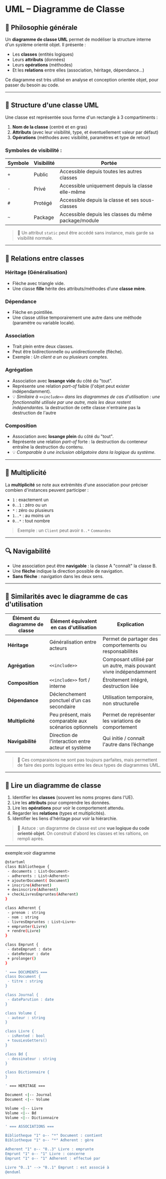 # UML – Diagramme de Classe

## 🧠 Philosophie générale

Un **diagramme de classe UML** permet de modéliser la structure interne d'un système orienté objet. Il présente :

- Les **classes** (entités logiques)
- Leurs **attributs** (données)
- Leurs **opérations** (méthodes)
- Et les **relations** entre elles (association, héritage, dépendance...)

Ce diagramme est très utilisé en analyse et conception orientée objet, pour passer du besoin au code.

---

## 📁 Structure d'une classe UML

Une classe est représentée sous forme d'un rectangle à 3 compartiments :

1. **Nom de la classe** (centré et en gras)
2. **Attributs** (avec leur visibilité, type, et éventuellement valeur par défaut)
3. **Opérations** (méthodes avec visibilité, paramètres et type de retour)

### Symboles de visibilité :

| Symbole | Visibilité | Portée                                               |
| ------- | ---------- | ---------------------------------------------------- |
| `+`     | Public     | Accessible depuis toutes les autres classes          |
| `-`     | Privé      | Accessible uniquement depuis la classe elle-même     |
| `#`     | Protégé    | Accessible depuis la classe et ses sous-classes      |
| `~`     | Package    | Accessible depuis les classes du même package/module |

> 🔎 Un attribut `static` peut être accédé sans instance, mais garde sa visibilité normale.

---

## 🔗 Relations entre classes

### Héritage (Généralisation)
- Flèche avec triangle vide.
- Une classe **fille** hérite des attributs/méthodes d’une **classe mère**.

### Dépendance
- Flèche en pointillée.
- Une classe utilise temporairement une autre dans une méthode (paramètre ou variable locale).

### Association
- Trait plein entre deux classes.
- Peut être bidirectionnelle ou unidirectionnelle (flèche).
- Exemple : *Un client a un ou plusieurs comptes*.

### Agrégation
- Association avec **losange vide** du côté du "tout".
- Représente une relation *part-of* faible (l'objet peut exister indépendamment).
- 💡 *Similaire à `<<include>>` dans les diagrammes de cas d'utilisation : une fonctionnalité utilisée par une autre, mais les deux restent indépendantes.*
la destruction de cette classe n'entraine pas la destruction de l'autre

### Composition
- Association avec **losange plein** du côté du "tout".
- Représente une relation *part-of* forte : la destruction du conteneur entraîne la destruction du contenu.
- 💡 *Comparable à une inclusion obligatoire dans la logique du système.*

---

## 🔄 Multiplicité

La **multiplicité** se note aux extrémités d'une association pour préciser combien d'instances peuvent participer :

- `1` : exactement un
- `0..1` : zéro ou un
- `*` : zéro ou plusieurs
- `1..*` : au moins un
- `0..*` : tout nombre

> Exemple : un `Client` peut avoir `0..*` `Commandes`

---

## 🔍 Navigabilité

- Une association peut être **navigable** : la classe A "connaît" la classe B.
- Une **flèche** indique la direction possible de navigation.
- **Sans flèche** : navigation dans les deux sens.

---

## 🧩 Similarités avec le diagramme de cas d'utilisation

| Élément du diagramme de classe | Élément équivalent en cas d'utilisation               | Explication                                                                 |
|-------------------------------|--------------------------------------------------------|-----------------------------------------------------------------------------|
| **Héritage**                  | Généralisation entre acteurs                          | Permet de partager des comportements ou responsabilités                    |
| **Agrégation**                | `<<include>>`                                          | Composant utilisé par un autre, mais pouvant vivre indépendamment          |
| **Composition**               | `<<include>>` fort / interne                           | Étroitement intégré, destruction liée                                      |
| **Dépendance**                | Déclenchement ponctuel d’un cas secondaire             | Utilisation temporaire, non structurelle                                   |
| **Multiplicité**              | Peu présent, mais comparable aux scénarios optionnels  | Permet de représenter les variations de comportement                       |
| **Navigabilité**              | Direction de l'interaction entre acteur et système     | Qui initie / connaît l'autre dans l’échange                                |

> 🎯 Ces comparaisons ne sont pas toujours parfaites, mais permettent de faire des ponts logiques entre les deux types de diagrammes UML.

---

## 📆 Lire un diagramme de classe

1. Identifier les **classes** (souvent les noms propres dans l'UE).
2. Lire les **attributs** pour comprendre les données.
3. Lire les **opérations** pour voir le comportement attendu.
4. Regarder les **relations** (types et multiplicités).
5. Identifier les liens d'héritage pour voir la hiérarchie.

> 📒 Astuce : un diagramme de classe est une **vue logique du code orienté objet**. On construit d'abord les classes et les raltions, on rempli après.
---


 exemple:voir diagramme
 ```bash
 @startuml
class Bibliotheque {
  - documents : List<Document>
  - adherents : List<Adherent>
  + ajouterDocument( Document)
  + inscrire(Adherent)
  + desinscrire(Adherent)
  + checkLivresEmpruntes(Adherent)
}

class Adherent {
  - prenom : string
  - nom : string
  - livresEmpruntes : List<Livre>
  + emprunter(Livre)
  + rendre(Livre)
}

class Emprunt {
  - dateEmprunt : date
  - dateRetour : date
  + prolonger()
}

' === DOCUMENTS ===
class Document {
  - titre : string
}

class Journal {
  - dateParution : date
}

class Volume {
  - auteur : string
}

class Livre {
  - isRented : bool
  + tousLesGetters()
}

class Bd {
  - dessinateur : string
}

class Dictionnaire {
}

' === HERITAGE ===

Document <|-- Journal
Document <|-- Volume

Volume <|-- Livre
Volume <|-- Bd
Volume <|-- Dictionnaire

' === ASSOCIATIONS ===

Bibliotheque "1" o-- "*" Document : contient
Bibliotheque "1" o-- "*" Adherent : gère

Adherent "1" o-- "0..3" Livre : emprunte
Emprunt "1" o-- "1" Livre : concerne
Emprunt "1" o-- "1" Adherent : effectué par

Livre "0..1" --> "0..1" Emprunt : est associé à
@enduml
```